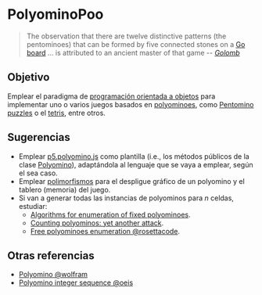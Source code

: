 # PolyominoPoo

> The observation that there are twelve distinctive patterns (the pentominoes) that can be
> formed by five connected stones on a [Go board](https://en.wikipedia.org/wiki/Go_(game)) … is
> attributed to an ancient master of that game
> -- <cite>[Golomb][1]</cite>

[1]: https://en.wikipedia.org/wiki/Solomon_W._Golomb

## Objetivo

Emplear el paradigma de [programación orientada a objetos](https://github.com/objetos/objects) para implementar uno o varios juegos basados en [polyominoes](https://en.wikipedia.org/wiki/Polyomino), como [Pentomino puzzles](https://en.wikipedia.org/wiki/Pentomino#Constructing_rectangular_dimensions) o el [tetris](https://en.wikipedia.org/wiki/Tetris), entre otros.

## Sugerencias

* Emplear [p5.polyomino.js](https://github.com/objetos/p5.polyomino.js) como plantilla (i.e., los métodos públicos de la clase [Polyomino](https://github.com/objetos/p5.polyomino.js/blob/master/libraries/p5.polyomino.js)), adaptándola al lenguaje que se vaya a emplear, según el sea caso.
* Emplear [polimorfismos](objetos.github.io/polymorphism/) para el despligue gráfico de un polyomino y el tablero (memoria) del juego.
* Si van a generar todas las instancias de polyominos para _n_ celdas, estudiar:
    * [Algorithms for enumeration of fixed polyominoes](https://en.wikipedia.org/wiki/Polyomino#Algorithms_for_enumeration_of_fixed_polyominoes).
    * [Counting polyominos: yet another attack](https://www.sciencedirect.com/science/article/pii/0012365X81902375?via%3Dihub).
    * [Free polyominoes enumeration @rosettacode](https://rosettacode.org/wiki/Free_polyominoes_enumeration).

## Otras referencias

* [Polyomino @wolfram](https://mathworld.wolfram.com/Polyomino.html)
* [Polyomino integer sequence @oeis](https://oeis.org/A000105)